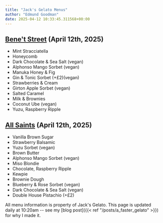 ```yaml
---
title: "Jack's Gelato Menus"
author: "Edmund Goodman"
date: 2025-04-12 10:33:45.311568+00:00
---
```


## [Bene't Street](https://www.jacksgelato.com/bene-t-street-menu) (April 12th, 2025)

- Mint Stracciatella
- Honeycomb
- Dark Chocolate & Sea Salt (vegan)
- Alphonso Mango Sorbet (vegan)
- Manuka Honey & Fig
- Gin & Tonic Sorbet (+£2)(vegan)
- Strawberries & Cream
- Girton Apple Sorbet (vegan)
- Salted Caramel
- Milk & Brownies
- Coconut Ube (vegan)
- Yuzu, Raspberry Ripple


## [All Saints](https://www.jacksgelato.com/all-saints-menu) (April 12th, 2025)

- Vanilla Brown Sugar
- Strawberry Balsamic
- Yuzu Sorbet (vegan)
- Brown Butter
- Alphonso Mango Sorbet (vegan)
- Miso Blondie
- Chocolate, Raspberry Ripple
- Kewpie
- Brownie Dough
- Blueberry & Rose Sorbet (vegan)
- Dark Chocolate & Sea Salt (vegan)
- Double House Pistachio (+£2)

All menu information is property of Jack's Gelato. This page is
updated daily at 10:20am -- see my
[blog post]({{< ref "/posts/a_faster_gelato" >}}) for why I made it.
